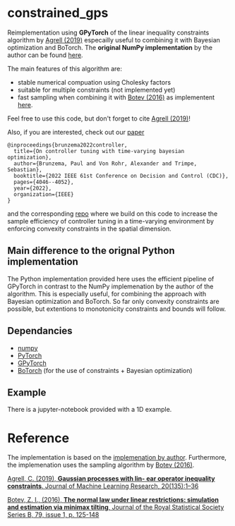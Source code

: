 # constrained_gps

Reimplementation using **GPyTorch** of the linear inequality constraints algorithm by [Agrell (2019)](https://arxiv.org/pdf/1901.03134.pdf) especailly useful to combining it with Bayesian optimization and BoTorch. The **original NumPy implementation** by the author can be found [here](https://github.com/cagrell/gp_constr).

The main features of this algorithm are:

- stable numerical compuation using Cholesky factors
- suitable for multiple constraints (not implemented yet)
- fast sampling when combining it with [Botev (2016)](https://arxiv.org/pdf/1603.04166.pdf) as implementent [here](https://github.com/brunzema/truncated-mvn-sampler).

Feel free to use this code, but don't forget to cite [Agrell (2019)](https://arxiv.org/pdf/1901.03134.pdf)!

Also, if you are interested, check out our [paper](https://ieeexplore.ieee.org/document/9992649)
```
@inproceedings{brunzema2022controller,
  title={On controller tuning with time-varying bayesian optimization},
  author={Brunzema, Paul and Von Rohr, Alexander and Trimpe, Sebastian},
  booktitle={2022 IEEE 61st Conference on Decision and Control (CDC)},
  pages={4046--4052},
  year={2022},
  organization={IEEE}
}
```
and the corresponding [repo](https://github.com/brunzema/uitvbo) where we build on this code to increase the sample efficiency of controller tuning in a time-varying environment by enforcing convexity constraints in the spatial dimension.

## Main difference to the orignal Python implementation
The Python implementation provided here uses the efficient pipeline of GPyTorch in contrast to the NumPy implemenation by the author of the algorithm.
This is especially useful, for combining the approach with Bayesian optimization and BoTorch.
So far only convexity constraints are possible, but extentions to monotonicity constraints and bounds will follow.

## Dependancies
- [numpy](https://numpy.org)
- [PyTorch](https://pytorch.org)
- [GPyTorch](https://gpytorch.ai)
- [BoTorch](https://botorch.org) (for the use of constraints + Bayesian optimization)

## Example
There is a jupyter-notebook provided with a 1D example.

# Reference
The implementation is based on the [implemenation by author](https://github.com/cagrell/gp_constr).
Furthermore, the implemenation uses the sampling algorithm by [Botev (2016)](https://arxiv.org/pdf/1603.04166.pdf).

[Agrell, C. (2019), **Gaussian processes with lin-
ear operator inequality constraints**. Journal of Machine
Learning Research, 20(135):1–36](https://arxiv.org/pdf/1901.03134.pdf)

[Botev, Z. I., (2016), **The normal law under linear restrictions: simulation and estimation via minimax tilting**,
Journal of the Royal Statistical Society Series B, 79, issue 1, p. 125-148](https://arxiv.org/pdf/1603.04166.pdf)
